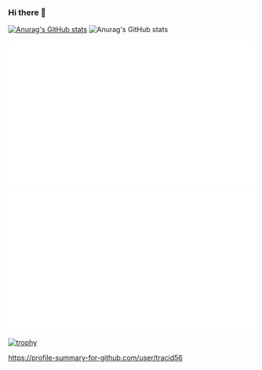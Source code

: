 ### Hi there 👋

[![Anurag's GitHub stats](https://github-readme-stats.vercel.app/api?username=tracid56)](https://github.com/anuraghazra/github-readme-stats)
![Anurag's GitHub stats](https://github-readme-stats.vercel.app/api?username=tracid56&show_icons=true&theme=tokyonight)

![](https://github.com/tracid56/github-stats/blob/master/generated/overview.svg)
![](https://github.com/tracid56/github-stats/blob/master/generated/languages.svg)

[![trophy](https://github-profile-trophy.vercel.app/?username=tracid56&theme=onedark)](https://github.com/ryo-ma/github-profile-trophy)

https://profile-summary-for-github.com/user/tracid56

<!--
**tracid56/tracid56** is a ✨ _special_ ✨ repository because its `README.md` (this file) appears on your GitHub profile.

Here are some ideas to get you started:

- 🔭 I’m currently working on ...
- 🌱 I’m currently learning ...
- 👯 I’m looking to collaborate on ...
- 🤔 I’m looking for help with ...
- 💬 Ask me about ...
- 📫 How to reach me: ...
- 😄 Pronouns: ...
- ⚡ Fun fact: ...
-->
